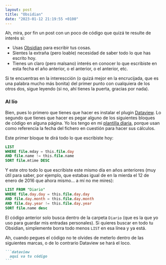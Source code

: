 ```yaml
---
layout: post
title: "Obsidian"
date: "2023-01-12 21:19:55 +0100"
---
```


Ah, mira, por fin un post con un poco de código que quizá te resulte de interés si:

- Usas [Obsidian](https://obsidian.md) para escribir tus cosas.  
- Sientes la extraña (pero loable) necesidad de saber todo lo que has escrito hoy.  
- Tienes un claro (pero malsano) interés en conocer lo que escribiste en esta fecha el año anterior, o el anterior, o el
anterior, etc.<!-- break -->

Si te encuentras en la interescción (o quizá mejor en la encrucijada, que es
una palabra mucho más bonita) del primer punto con cualquiera de los otros dos, sigue leyendo (si no, ahí tienes la puerta, gracias por nada).

### Al lío 

Bien, pues lo primero que tienes que hacer es instalar el plugin
[Dataview](https://github.com/blacksmithgu/obsidian-dataview). Lo segundo que
tienes que hacer es pegar alguno de los siguientes bloques de código en alguna página. Yo
los tengo en mi [plantilla diaria](https://help.obsidian.md/Plugins/Daily+notes), porque usan como referencia la fecha del fichero en cuestión para hacer sus cálculos.

Este primer bloque te dirá todo lo que escribiste hoy:

```sql
LIST 
WHERE file.mday = this.file.day 
AND file.name != this.file.name 
SORT file.mtime DESC
```

Y este otro todo lo que escribiste este mismo día en años anteriores (muy útil para saber, por ejemplo, que estabas
igual de en la mierda el 12 de enero de 2016 que ahora mismo… a mí no me mires):

```sql
LIST FROM "Diario" 
WHERE file.day.day = this.file.day.day
AND file.day.month = this.file.day.month
AND file.day.year != this.file.day.year
SORT file.name desc
```

El código anterior solo busca dentro de la carpeta `Diario` (que es la que yo
uso para guardar mis entradas personales). Si quieres buscar en todo tu
Obsidian, simplemente borra todo menos `LIST` en esa línea y ya está.

Ah, cuando pegues el código no te olvides de meterlo dentro de las siguientes marcas, o de lo contrario Dataview se hará el loco.

~~~markdown
```dataview
  aquí va tu código
```
~~~





